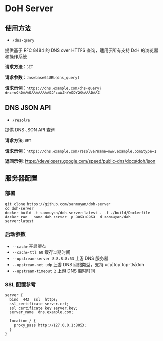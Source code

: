 # DoH Server

## 使用方法

- `/dns-query`

提供基于 RFC 8484 的 DNS over HTTPS 查询，适用于所有支持 DoH 的浏览器和操作系统

**请求方法：**`GET`

**请求参数：**`dns=base64URL(dns_query)`

**请求示例：**`https://dns.example.com/dns-query?dns=uGkBAAABAAAAAAAAB2FsaWJhYmEDY29tAAABAAE`

## DNS JSON API

- `/resolve`

提供 DNS JSON API 查询

**请求方法**: `GET`

**请求示例：**`https://dns.example.com/resolve?name=www.example.com&type=1`

**返回示例**: https://developers.google.com/speed/public-dns/docs/doh/json

## 服务器配置

### 部署

```shell
git clone https://github.com/sanmuyan/doh-server
cd doh-server
docker build -t sanmuyan/doh-server:latest . -f ./build/Dockerfile
docker run --name doh-server -p 8053:8053 -d sanmuyan/doh-server:latest
```

### 启动参数

- `--cache` 开启缓存
- `--cache-ttl 60` 缓存过期时间
- `--upstream-server 8.8.8.8:53` 上游 DNS 服务器
- `--upstream-net udp` 上游 DNS 网络类型，支持 udp|tcp|tcp-tls|doh
- `--upstream-timeout 2` 上游 DNS 超时时间

### SSL 配置参考

```shell
server {
  bind  443  ssl  http2;
  ssl_certificate server.crt;
  ssl_certificate_key server.key;
  server_name  dns.example.com;

  location / {
    proxy_pass http://127.0.0.1:8053;
  }
}
```